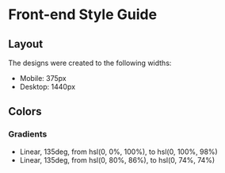# Front-end Style Guide

## Layout

The designs were created to the following widths:

- Mobile: 375px
- Desktop: 1440px

## Colors

### Gradients

- Linear, 135deg, from hsl(0, 0%, 100%), to hsl(0, 100%, 98%)
- Linear, 135deg, from hsl(0, 80%, 86%), to hsl(0, 74%, 74%)

